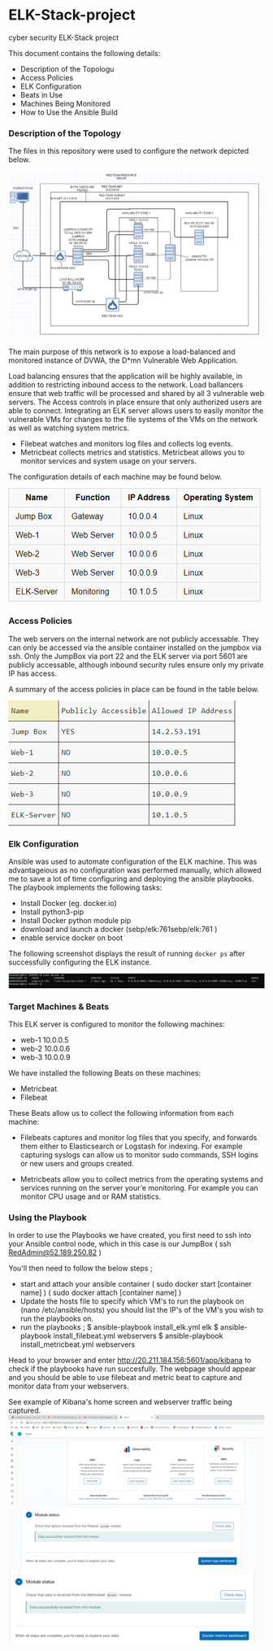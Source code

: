 # ELK-Stack-project
cyber security ELK-Stack project

This document contains the following details:


- Description of the Topologu
- Access Policies
- ELK Configuration
- Beats in Use
- Machines Being Monitored
- How to Use the Ansible Build

### Description of the Topology

The files in this repository were used to configure the network depicted below.

![Diagram](https://github.com/bnicholson17/ELK-Stack-project/blob/3ae29553949d05b0e857c258de5a5ee74b032d8f/Network%20Diagram/Network_diagram.PNG)



The main purpose of this network is to expose a load-balanced and monitored instance of DVWA, the D*mn Vulnerable Web Application.

Load balancing ensures that the application will be highly available, in addition to restricting inbound access to the network. Load ballancers 
ensure that web traffic will be processed and shared by all 3 vulnerable web servers. The Access controls in place ensure that only authorized 
users are able to connect.
Integrating an ELK server allows users to easily monitor the vulnerable VMs for changes to the file systems of the VMs on the network 
as well as watching system metrics.
- Filebeat watches and monitors log files and collects log events.
- Metricbeat collects metrics and statistics. Metricbeat allows you to monitor services and system usage on your servers. 

The configuration details of each machine may be found below.

![Diagram](https://github.com/bnicholson17/ELK-Stack-project/blob/c1f33143337686c8f21d599a8e76d5d409b40cda/extra%20screenshots/VM-table.PNG)
### Access Policies

The web servers on the internal network are not publicly accessable. They can only be accessed via the ansible container installed on the jumpbox via ssh.
Only the JumpBox via port 22 and the ELK server via port 5601 are publicly accessable, although inbound security rules ensure only my private IP has access. 

A summary of the access policies in place can be found in the table below.

![Diagram](https://github.com/bnicholson17/ELK-Stack-project/blob/c1f33143337686c8f21d599a8e76d5d409b40cda/extra%20screenshots/access_policy.PNG)

### Elk Configuration

Ansible was used to automate configuration of the ELK machine. This was advantageious as no configuration was performed manually, which allowed me to save a lot
of time configuring and deploying the ansible playbooks. 
The playbook implements the following tasks:

-  Install Docker (eg. docker.io)  
-  Install python3-pip
-  Install Docker python module  pip
-  download and launch a docker (sebp/elk:761sebp/elk:761 )
-  enable service docker on boot

The following screenshot displays the result of running `docker ps` after successfully configuring the ELK instance.

![Diagram](https://github.com/bnicholson17/ELK-Stack-project/blob/46d43788de748132acb32aa5d374afc48c481eab/Images/docker-ps.PNG)

### Target Machines & Beats
This ELK server is configured to monitor the following machines:
- web-1 10.0.0.5
- web-2 10.0.0.6
- web-3 10.0.0.9

We have installed the following Beats on these machines:
- Metricbeat
- Filebeat

These Beats allow us to collect the following information from each machine:

- Filebeats captures and monitor log files that you specify, and forwards them either to Elasticsearch or Logstash for indexing. For example capturing syslogs can allow us to monitor
sudo commands, SSH logins or new users and groups created. 

- Metricbeats allow you to collect metrics from the operating systems and services running on the server your'e monitoring. For example you can monitor CPU usage and or RAM statistics. 

### Using the Playbook
In order to use the Playbooks we have created, you first need to ssh into your Ansible control node, which in this case is our JumpBox ( ssh RedAdmin@52.189.250.82 )

You'll then need to follow the below steps ;
- start and attach your ansible container ( sudo docker start [container name] ) ( sudo docker attach [container name] )
- Update the hosts file to specify which VM's to run the playbook on (nano /etc/ansible/hosts) you should list the IP's of the VM's you wish to run the playbooks on. 
- run the playbooks ;
                                      $ ansible-playbook install_elk.yml elk
                                       $ ansible-playbook install_filebeat.yml webservers
                                       $ ansible-playbook install_metricbeat.yml webservers
																			
Head to your browser and enter http://20.211.184.156:5601/app/kibana to check if the playbooks have run succesfully. The webpage should appear and you should be able to use
filebeat and metric beat to capture and monitor data from your webservers. 

See example of Kibana's home screen and webserver traffic being captured.
![Diagram](https://github.com/bnicholson17/ELK-Stack-project/blob/46d43788de748132acb32aa5d374afc48c481eab/Kabana/Kibana_Home.PNG)
![Diagram](https://github.com/bnicholson17/ELK-Stack-project/blob/a3470454c3f4a50b3b6247f564dc0ffc21bc71cc/Kabana/CHECK_DATA_1.PNG)
![Diagram](https://github.com/bnicholson17/ELK-Stack-project/blob/a3470454c3f4a50b3b6247f564dc0ffc21bc71cc/Kabana/CHECK_DATA_2.PNG)


    

